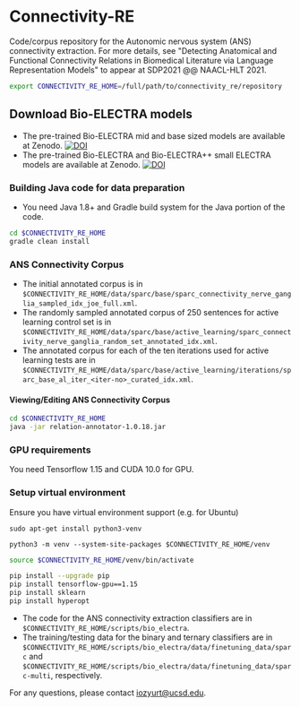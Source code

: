 # Connectivity-RE

Code/corpus repository for the Autonomic nervous system (ANS) connectivity extraction. For more details, see 
"Detecting Anatomical and Functional Connectivity Relations in Biomedical Literature via Language Representation Models" to appear at SDP2021 @@ NAACL-HLT 2021.

```bash
export CONNECTIVITY_RE_HOME=/full/path/to/connectivity_re/repository
```

## Download Bio-ELECTRA models

* The pre-trained Bio-ELECTRA mid and base sized models are available at Zenodo. [![DOI](https://zenodo.org/badge/DOI/10.5281/zenodo.4699034.svg)](https://doi.org/10.5281/zenodo.4699034)
* The pre-trained Bio-ELECTRA and Bio-ELECTRA++ small ELECTRA models are available at Zenodo. [![DOI](https://zenodo.org/badge/DOI/10.5281/zenodo.3971235.svg)](https://doi.org/10.5281/zenodo.3971235)

### Building Java code for data preparation
* You need Java 1.8+ and Gradle build system for the Java portion of the code.

```bash
cd $CONNECTIVITY_RE_HOME
gradle clean install
```

### ANS Connectivity Corpus

* The initial annotated corpus is in `$CONNECTIVITY_RE_HOME/data/sparc/base/sparc_connectivity_nerve_ganglia_sampled_idx_joe_full.xml`.
* The randomly sampled annotated corpus of 250 sentences for active learning control set is in `$CONNECTIVITY_RE_HOME/data/sparc/base/active_learning/sparc_connectivity_nerve_ganglia_random_set_annotated_idx.xml`.
* The annotated corpus for each of the ten iterations used for active learning tests are in `$CONNECTIVITY_RE_HOME/data/sparc/base/active_learning/iterations/sparc_base_al_iter_<iter-no>_curated_idx.xml`.

#### Viewing/Editing ANS Connectivity Corpus

```bash
cd $CONNECTIVITY_RE_HOME
java -jar relation-annotator-1.0.18.jar
```

### GPU requirements
You need Tensorflow 1.15 and CUDA 10.0 for GPU.


### Setup virtual environment

Ensure you have virtual environment support (e.g. for Ubuntu)
```
sudo apt-get install python3-venv
```

```
python3 -m venv --system-site-packages $CONNECTIVITY_RE_HOME/venv
```

```bash
source $CONNECTIVITY_RE_HOME/venv/bin/activate

pip install --upgrade pip
pip install tensorflow-gpu==1.15
pip install sklearn
pip install hyperopt

```

* The code for the ANS connectivity extraction classifiers are in `$CONNECTIVITY_RE_HOME/scripts/bio_electra`.
* The training/testing data for the binary and ternary classifiers are in `$CONNECTIVITY_RE_HOME/scripts/bio_electra/data/finetuning_data/sparc` and `$CONNECTIVITY_RE_HOME/scripts/bio_electra/data/finetuning_data/sparc-multi`, respectively.


For any questions, please contact iozyurt@ucsd.edu.
